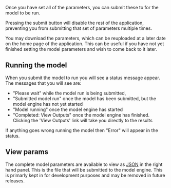 Once you have set all of the parameters, you can submit these to for the model
to be run.

Pressing the submit button will disable the rest of the application, preventing
you from submitting that set of parameters multiple times.

You may download the parameters, which can be reuploaded at a later date on the
home page of the application. This can be useful if you have not yet finished
setting the model parameters and wish to come back to it later.

## Running the model

When you submit the model to run you will see a status message appear. The
messages that you will see are:

* "Please wait" while the model run is being submitted,
* "Submitted model run" once the model has been submitted, but the model engine
has not yet started
* "Model running" once the model engine has started
* "Completed: View Outputs" once the model engine has finished. Clicking the
'View Outputs' link will take you directly to the results

If anything goes wrong running the model then "Error" will appear in the status.

## View params

The complete model parameters are available to view as [JSON][1] in the right
hand panel. This is the file that will be submitted to the model engine. This is
primarly kept in for development purposes and may be removed in future releases.

[1]: https://en.wikipedia.org/wiki/JSON
